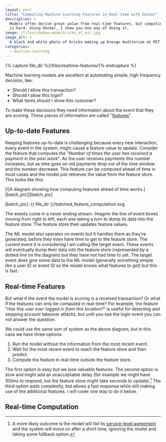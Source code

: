 ```yaml
---
layout: post
title: "Computing Machine Learning Features in Real-time with Docker"
description: >
  Models often derive great value from real-time features, but computing them
  is hard. Using Docker, I show you one way of doing it.
image: /files/shadow-mode/bricks_at_mit.jpg
image_alt: >
  A black and white photo of bricks making up Kresge Auditorium at MIT.
categories: 
  - machine-learning
---
```


{% capture file_dir %}/files/realtime-features/{% endcapture %}

Machine learning models are excellent at automating simple, high frequency
decision, like:

- Should I allow this transaction?
- Should I allow this login?
- What items should I show this customer?

To make these decisions they need information about the event that they are
scoring. These pieces of information are called "[features][wiki_feature]".

[wiki_feature]: https://en.wikipedia.org/wiki/Feature_(machine_learning)

## Up-to-date Features

Keeping features up-to-date is challenging because every new interaction,
every event in the system, might cause a feature value to update. Consider the
feature that computes the "_Number of times the user has received a payment in
the past week_". As the user receives payments this number increases, but as
time goes on old payments drop out of the time window and the number decrease.
This feature can be computed ahead of time in most cases and the model just
retrieves the value from the feature store. This looks like this:

[![A diagram showing how computing features ahead of time works.][batch_pic]][batch_pic]

[batch_pic]: {{ file_dir }}/batched_feature_computation.svg

The events come in a never ending stream. Imagine the line of event boxes
moving from right to left, each one taking a turn to dump its data into the
feature store. The feature store then updates feature values.

The ML model also operates on events but it handles them as they're generated,
before they even have time to get to the feature store. The current event it
is considering I am calling the target event. These events will eventually
dump their data into the feature store (represented by a dotted line on the
diagram) but they have not had time to yet. The target event does give some
data to the ML model (generally something simple like a user ID or event ID so
the model knows what features to get) but this is fast.

## Real-time Features

But what if the event the model is scoring is a received transaction? Or what
if the features can only be computed in real-time? For example, the feature
"_Has this user ever logged in from this location?_" is useful for detecting
and stopping account takeover attacks, but until you see the login event you
can not answer the question. 

We could use the same sort of system as the above diagram, but in this case we
have three options:

1. Run the model without the information from the most recent event.
2. Wait for the most recent event to reach the feature store and then
   predict.
3. Compute the feature in real-time outside the feature store.

The first option is easy but we lose valuable features. The second option is
slow and might add an unacceptable delay (for example we might have 100ms to
respond, but the feature store might take seconds to update).[^time_out] The
third option adds complexity, but allows a fast response while still making
use of the additional features. I will cover one way to do it below.

[^time_out]:
    A more likely outcome is the model will fail its [service-level
    agreement][sla] and the system will move on after a short time, ignoring
    the model and taking some fallback option.

[sla]: https://en.wikipedia.org/wiki/Service-level_agreement

## Real-time Computation



